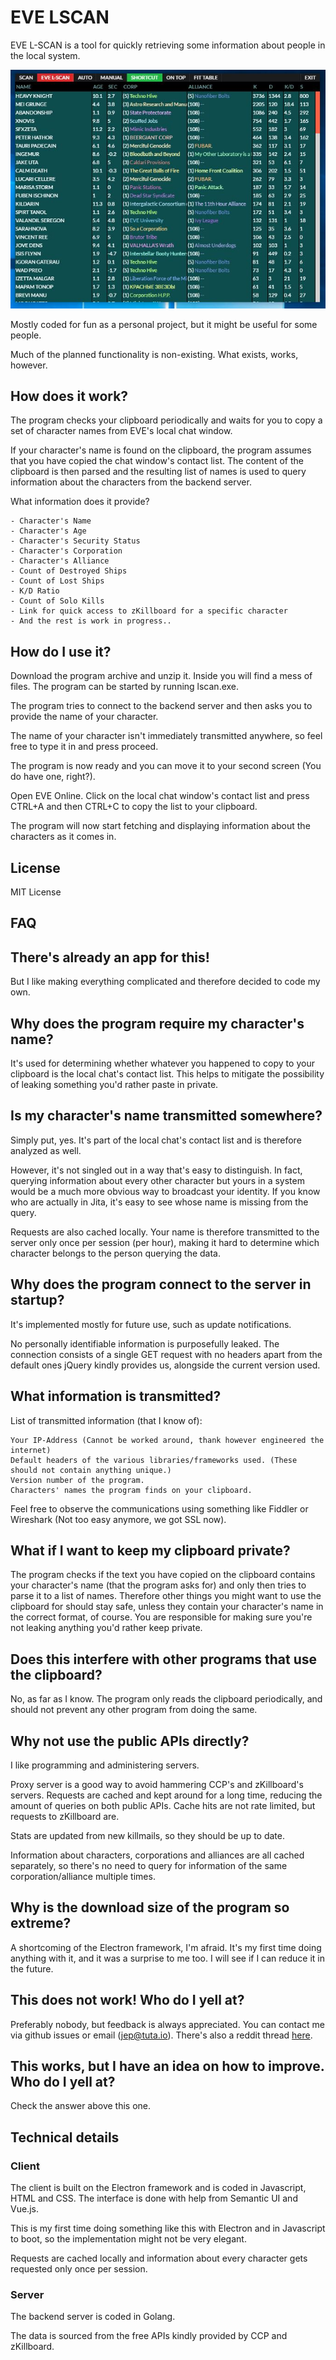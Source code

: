 # EVE LSCAN

EVE L-SCAN is a tool for quickly retrieving some information about people in the local system.

![Screenshot](https://raw.githubusercontent.com/jeperi/evelscan/master/screenshot.jpg)

Mostly coded for fun as a personal project, but it might be useful for some people.

Much of the planned functionality is non-existing. What exists, works, however.

## How does it work?

The program checks your clipboard periodically and waits for you to copy a set of character names from EVE's local chat window.

If your character's name is found on the clipboard, the program assumes that you have copied the chat window's contact list. The content of the clipboard is then parsed and the resulting list of names is used to query information about the characters from the backend server.

What information does it provide?

    - Character's Name
    - Character's Age
    - Character's Security Status
    - Character's Corporation
    - Character's Alliance
    - Count of Destroyed Ships
    - Count of Lost Ships
    - K/D Ratio
    - Count of Solo Kills
    - Link for quick access to zKillboard for a specific character
    - And the rest is work in progress..

## How do I use it?

Download the program archive and unzip it. Inside you will find a mess of files. The program can be started by running lscan.exe.

The program tries to connect to the backend server and then asks you to provide the name of your character.

The name of your character isn't immediately transmitted anywhere, so feel free to type it in and press proceed.

The program is now ready and you can move it to your second screen (You do have one, right?).

Open EVE Online. Click on the local chat window's contact list and press CTRL+A and then CTRL+C to copy the list to your clipboard.

The program will now start fetching and displaying information about the characters as it comes in.

## License

MIT License

## FAQ

## There's already an app for this!

But I like making everything complicated and therefore decided to code my own.

## Why does the program require my character's name?

It's used for determining whether whatever you happened to copy to your clipboard is the local chat's contact list. This helps to mitigate the possibility of leaking something you'd rather paste in private.

## Is my character's name transmitted somewhere?

Simply put, yes. It's part of the local chat's contact list and is therefore analyzed as well.

However, it's not singled out in a way that's easy to distinguish. In fact, querying information about every other character but yours in a system would be a much more obvious way to broadcast your identity. If you know who are actually in Jita, it's easy to see whose name is missing from the query.

Requests are also cached locally. Your name is therefore transmitted to the server only once per session (per hour), making it hard to determine which character belongs to the person querying the data.

## Why does the program connect to the server in startup?

It's implemented mostly for future use, such as update notifications.

No personally identifiable information is purposefully leaked. The connection consists of a single GET request with no headers apart from the default ones jQuery kindly provides us, alongside the current version used.

## What information is transmitted?

List of transmitted information (that I know of):

    Your IP-Address (Cannot be worked around, thank however engineered the internet)
    Default headers of the various libraries/frameworks used. (These should not contain anything unique.)
    Version number of the program.
    Characters' names the program finds on your clipboard.

Feel free to observe the communications using something like Fiddler or Wireshark (Not too easy anymore, we got SSL now).

## What if I want to keep my clipboard private?

The program checks if the text you have copied on the clipboard contains your character's name (that the program asks for) and only then tries to parse it to a list of names. Therefore other things you might want to use the clipboard for should stay safe, unless they contain your character's name in the correct format, of course. You are responsible for making sure you're not leaking anything you'd rather keep private.

## Does this interfere with other programs that use the clipboard?

No, as far as I know. The program only reads the clipboard periodically, and should not prevent any other program from doing the same.

## Why not use the public APIs directly?

I like programming and administering servers.

Proxy server is a good way to avoid hammering CCP's and zKillboard's servers. Requests are cached and kept around for a long time, reducing the amount of queries on both public APIs. Cache hits are not rate limited, but requests to zKillboard are.

Stats are updated from new killmails, so they should be up to date.

Information about characters, corporations and alliances are all cached separately, so there's no need to query for information of the same corporation/alliance multiple times.

## Why is the download size of the program so extreme?

A shortcoming of the Electron framework, I'm afraid. It's my first time doing anything with it, and it was a surprise to me too. I will see if I can reduce it in the future.

## This does not work! Who do I yell at?

Preferably nobody, but feedback is always appreciated.
You can contact me via github issues or email (jep@tuta.io).
There's also a reddit thread [here](https://www.reddit.com/r/Eve/comments/60mkw8/new_open_source_tool_up_for_testing_eve_lscan/?ref=share&ref_source=link).

## This works, but I have an idea on how to improve. Who do I yell at?

Check the answer above this one.

## Technical details

### Client

The client is built on the Electron framework and is coded in Javascript, HTML and CSS. The interface is done with help from Semantic UI and Vue.js.

This is my first time doing something like this with Electron and in Javascript to boot, so the implementation might not be very elegant.

Requests are cached locally and information about every character gets requested only once per session.

### Server

The backend server is coded in Golang.

The data is sourced from the free APIs kindly provided by CCP and zKillboard.
